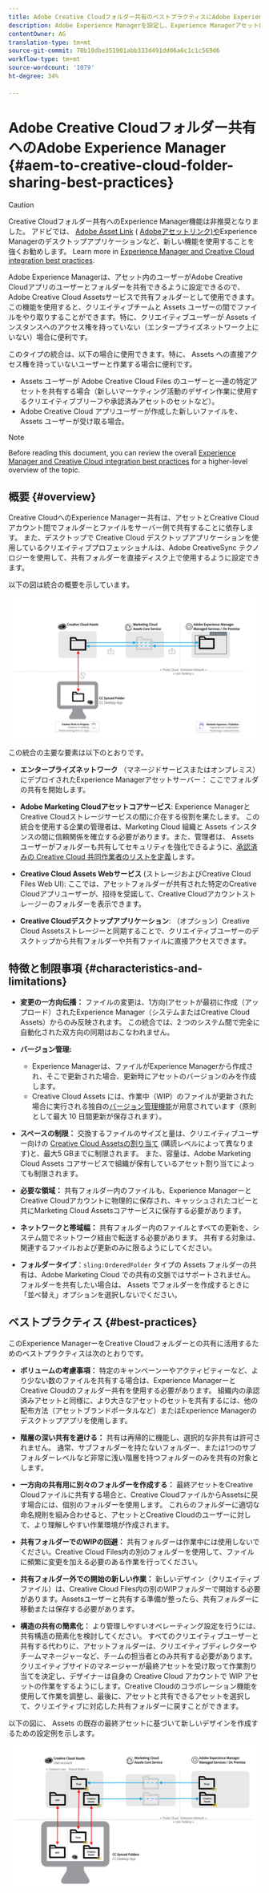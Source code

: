 ```yaml
---
title: Adobe Creative Cloudフォルダー共有のベストプラクティスにAdobe Experience Manager
description: Adobe Experience Managerを設定し、Experience Managerアセット内のユーザーがAdobe Creative Cloud(CC)ユーザーとフォルダーを交換できるようにします。
contentOwner: AG
translation-type: tm+mt
source-git-commit: 70b18dbe351901abb333d491dd06a6c1c1c569d6
workflow-type: tm+mt
source-wordcount: '1079'
ht-degree: 34%

---
```



# Adobe Creative Cloudフォルダー共有へのAdobe Experience Manager {#aem-to-creative-cloud-folder-sharing-best-practices}

>[!CAUTION]
>
>Creative Cloudフォルダー共有へのExperience Manager機能は非推奨となりました。 アドビでは、 [Adobe Asset Link](https://helpx.adobe.com/jp/enterprise/using/adobe-asset-link.html) ( [Adobeアセットリンク)や](https://helpx.adobe.com/jp/experience-manager/desktop-app/aem-desktop-app.html)Experience Managerのデスクトップアプリケーションなど、新しい機能を使用することを強くお勧めします。 Learn more in [Experience Manager and Creative Cloud integration best practices](/help/assets/aem-cc-integration-best-practices.md).

Adobe Experience Managerは、アセット内のユーザーがAdobe Creative Cloudアプリのユーザーとフォルダーを共有できるように設定できるので、Adobe Creative Cloud Assetsサービスで共有フォルダーとして使用できます。 この機能を使用すると、クリエイティブチームと Assets ユーザーの間でファイルをやり取りすることができます。特に、クリエイティブユーザーが Assets インスタンスへのアクセス権を持っていない（エンタープライズネットワーク上にいない）場合に便利です。

このタイプの統合は、以下の場合に使用できます。特に、 Assets への直接アクセス権を持っていないユーザーと作業する場合に便利です。

*  Assets ユーザーが Adobe Creative Cloud Files のユーザーと一連の特定アセットを共有する場合（新しいマーケティング活動のデザイン作業に使用するクリエイティブブリーフや承認済みアセットのセットなど）。
* Adobe Creative Cloud アプリユーザーが作成した新しいファイルを、 Assets ユーザーが受け取る場合。

>[!NOTE]
>
>Before reading this document, you can review the overall [Experience Manager and Creative Cloud integration best practices](/help/assets/aem-cc-integration-best-practices.md) for a higher-level overview of the topic.

## 概要 {#overview}

Creative CloudへのExperience Managerー共有は、アセットとCreative Cloudアカウント間でフォルダーとファイルをサーバー側で共有することに依存します。 また、デスクトップで Creative Cloud デスクトップアプリケーションを使用しているクリエイティブプロフェッショナルは、Adobe CreativeSync テクノロジーを使用して、共有フォルダーを直接ディスク上で使用するように設定できます。

以下の図は統合の概要を示しています。

![chlimage_1-179](assets/chlimage_1-406.png)

この統合の主要な要素は以下のとおりです。

* **エンタープライズネットワーク** （マネージドサービスまたはオンプレミス）にデプロイされたExperience Managerアセットサーバー： ここでフォルダの共有を開始します。
* **Adobe Marketing Cloudアセットコアサービス**: Experience ManagerとCreative Cloudストレージサービスの間に介在する役割を果たします。 この統合を使用する企業の管理者は、Marketing Cloud 組織と Assets インスタンスの間に信頼関係を確立する必要があります。また、管理者は、 Assets ユーザーがフォルダーも共有してセキュリティを強化できるように、[承認済みの Creative Cloud 共同作業者のリストを定義](https://docs.adobe.com/content/help/en/core-services/interface/assets/t-admin-add-cc-user.html)します。

* **Creative Cloud Assets Webサービス** (ストレージおよびCreative Cloud Files Web UI): ここでは、アセットフォルダーが共有された特定のCreative Cloudアプリユーザーが、招待を受諾して、Creative Cloudアカウントストレージーのフォルダーを表示できます。
* **Creative Cloudデスクトップアプリケーション**: （オプション）Creative Cloud Assetsストレージーと同期することで、クリエイティブユーザーのデスクトップから共有フォルダーや共有ファイルに直接アクセスできます。

## 特徴と制限事項 {#characteristics-and-limitations}

* **変更の一方向伝播：** ファイルの変更は、1方向(アセットが最初に作成（アップロード）されたExperience Manager（システムまたはCreative Cloud Assets）からのみ反映されます。 この統合では、2 つのシステム間で完全に自動化された双方向の同期はおこなわれません。
* **バージョン管理:**

   * Experience Managerは、ファイルがExperience Managerから作成され、そこで更新された場合、更新時にアセットのバージョンのみを作成します。
   * Creative Cloud Assets には、作業中（WIP）のファイルが更新された場合に実行される独自の[バージョン管理機能](https://helpx.adobe.com/jp/creative-cloud/help/versioning-faq.html)が用意されています（原則として最大 10 日間更新が保存されます）。

* **スペースの制限：** 交換するファイルのサイズと量は、クリエイティブユーザー向けの [Creative Cloud Assetsの割り当て](https://helpx.adobe.com/jp/creative-cloud/kb/file-storage-quota.html) (購読レベルによって異なります)と、最大5 GBまでに制限されます。 また、容量は、Adobe Marketing Cloud Assets コアサービスで組織が保有しているアセット割り当てによっても制限されます。

* **必要な領域：** 共有フォルダー内のファイルも、Experience ManagerーとCreative Cloudアカウントに物理的に保存され、キャッシュされたコピーと共にMarketing Cloud Assetsコアサービスに保存する必要があります。
* **ネットワークと帯域幅：** 共有フォルダー内のファイルとすべての更新を、システム間でネットワーク経由で転送する必要があります。 共有する対象は、関連するファイルおよび更新のみに限るようにしてください。
* **フォルダータイプ**：`sling:OrderedFolder` タイプの Assets フォルダーの共有は、Adobe Marketing Cloud での共有の文脈ではサポートされません。フォルダーを共有したい場合は、 Assets でフォルダーを作成するときに「並べ替え」オプションを選択しないでください。

## ベストプラクティス {#best-practices}

このExperience ManagerーをCreative Cloudフォルダーとの共有に活用するためのベストプラクティスは次のとおりです。

* **ボリュームの考慮事項：** 特定のキャンペーンーやアクティビティーなど、より少ない数のファイルを共有する場合は、Experience ManagerーとCreative Cloudのフォルダー共有を使用する必要があります。 組織内の承認済みアセットと同様に、より大きなアセットのセットを共有するには、他の配布方法（アセットブランドポータルなど）またはExperience Managerのデスクトップアプリを使用します。

* **階層の深い共有を避ける：** 共有は再帰的に機能し、選択的な非共有は許可されません。 通常、サブフォルダーを持たないフォルダー、または1つのサブフォルダーレベルなど非常に浅い階層を持つフォルダーのみを共有の対象とします。
* **一方向の共有用に別々のフォルダーを作成する：** 最終アセットをCreative Cloudファイルに共有する場合と、Creative CloudファイルからAssetsに戻す場合には、個別のフォルダーを使用します。 これらのフォルダーに適切な命名規則を組み合わせると、アセットとCreative Cloudのユーザーに対して、より理解しやすい作業環境が作成されます。
* **共有フォルダーでのWIPの回避：** 共有フォルダーは作業中には使用しないでください。Creative Cloud Files内の別のフォルダーを使用して、ファイルに頻繁に変更を加える必要のある作業を行ってください。
* **共有フォルダー外での開始の新しい作業：** 新しいデザイン（クリエイティブファイル）は、Creative Cloud Files内の別のWIPフォルダーで開始する必要があります。Assetsユーザーと共有する準備が整ったら、共有フォルダーに移動または保存する必要があります。
* **構造の共有の簡素化：** より管理しやすいオペレーティング設定を行うには、共有構造の簡素化を検討してください。 すべてのクリエイティブユーザーと共有する代わりに、アセットフォルダーは、クリエイティブディレクターやチームマネージャーなど、チームの担当者とのみ共有する必要があります。 クリエイティブサイドのマネージャーが最終アセットを受け取って作業割り当てを決定し、デザイナーは自身の Creative Cloud アカウントで WIP アセットの作業をするようにします。Creative Cloudのコラボレーション機能を使用して作業を調整し、最後に、アセットと共有できるアセットを選択して、クリエイティブに対応した共有フォルダーに戻すことができます。

以下の図に、 Assets の既存の最終アセットに基づいて新しいデザインを作成するための設定例を示します。

![chlimage_1-180](assets/chlimage_1-407.png)
